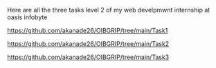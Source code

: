 Here are all the three tasks level 2 of my web develpmwnt internship at oasis infobyte

https://github.com/akanade26/OIBGRIP/tree/main/Task1

https://github.com/akanade26/OIBGRIP/tree/main/Task2

https://github.com/akanade26/OIBGRIP/tree/main/Task3
